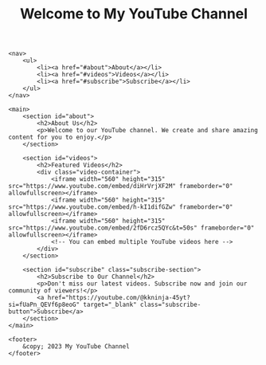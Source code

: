 <html>
<head>
    <meta charset="UTF-8">
    <title>My YouTube Channel</title>
    <link rel="stylesheet" type="text/css" href="styles.css">
</head>
<body class="black-background">
    <header>
        <h1>Welcome to My YouTube Channel</h1>
    </header>

    <nav>
        <ul>
            <li><a href="#about">About</a></li>
            <li><a href="#videos">Videos</a></li>
            <li><a href="#subscribe">Subscribe</a></li>
        </ul>
    </nav>

    <main>
        <section id="about">
            <h2>About Us</h2>
            <p>Welcome to our YouTube channel. We create and share amazing content for you to enjoy.</p>
        </section>

        <section id="videos">
            <h2>Featured Videos</h2>
            <div class="video-container">
                <iframe width="560" height="315" src="https://www.youtube.com/embed/diHrVrjXF2M" frameborder="0" allowfullscreen></iframe>
                <iframe width="560" height="315" src="https://www.youtube.com/embed/h-kI1difGZw" frameborder="0" allowfullscreen></iframe>
                <iframe width="560" height="315" src="https://www.youtube.com/embed/2fD6rcz5QYc&t=50s" frameborder="0" allowfullscreen></iframe>
                <!-- You can embed multiple YouTube videos here -->
            </div>
        </section>

        <section id="subscribe" class="subscribe-section">
            <h2>Subscribe to Our Channel</h2>
            <p>Don't miss our latest videos. Subscribe now and join our community of viewers!</p>
            <a href="https://youtube.com/@kkninja-45yt?si=fUaPn_QEVf6p8eoG" target="_blank" class="subscribe-button">Subscribe</a>
        </section>
    </main>

    <footer>
        &copy; 2023 My YouTube Channel
    </footer>
</body>
</html>
